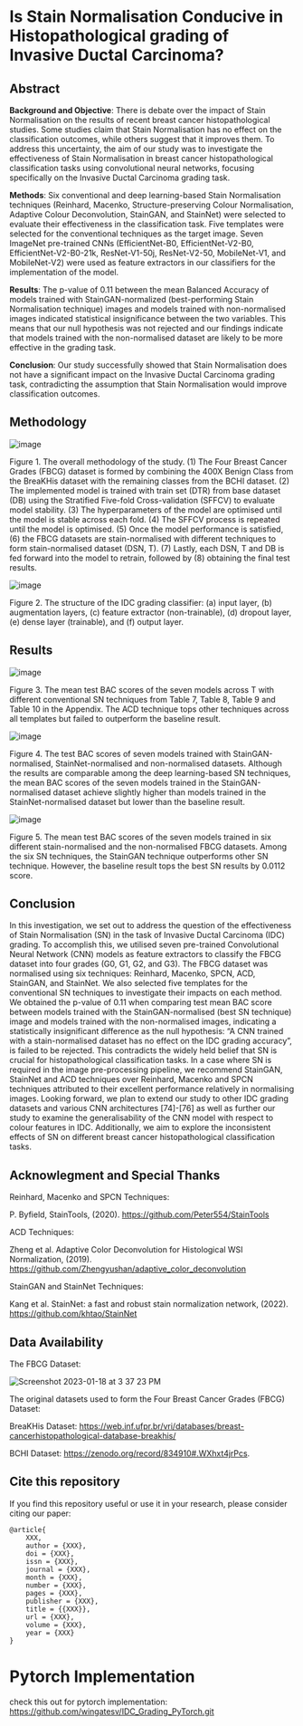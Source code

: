 # Is Stain Normalisation Conducive in Histopathological grading of Invasive Ductal Carcinoma?
## Abstract
**Background and Objective**: There is debate over the impact of Stain Normalisation on the results of recent breast cancer histopathological studies. Some studies claim that Stain Normalisation has no effect on the classification outcomes, while others suggest that it improves them. To address this uncertainty, the aim of our study was to investigate the effectiveness of Stain Normalisation in breast cancer histopathological classification tasks using convolutional neural networks, focusing specifically on the Invasive Ductal Carcinoma grading task. 

**Methods**: Six conventional and deep learning-based Stain Normalisation techniques (Reinhard, Macenko, Structure-preserving Colour Normalisation, Adaptive Colour Deconvolution, StainGAN, and StainNet) were selected to evaluate their effectiveness in the classification task. Five templates were selected for the conventional techniques as the target image. Seven ImageNet pre-trained CNNs (EfficientNet-B0, EfficientNet-V2-B0, EfficientNet-V2-B0-21k, ResNet-V1-50j, ResNet-V2-50, MobileNet-V1, and MobileNet-V2) were used as feature extractors in our classifiers for the implementation of the model. 

**Results**: The p-value of 0.11 between the mean Balanced Accuracy of models trained with StainGAN-normalized (best-performing Stain Normalisation technique) images and models trained with non-normalised images indicated statistical insignificance between the two variables. This means that our null hypothesis was not rejected and our findings indicate that models trained with the non-normalised dataset are likely to be more effective in the grading task.

**Conclusion**: Our study successfully showed that Stain Normalisation does not have a significant impact on the Invasive Ductal Carcinoma grading task, contradicting the assumption that Stain Normalisation would improve classification outcomes.

## Methodology
![image](https://user-images.githubusercontent.com/56868536/212927412-06cbc49c-149b-4cd6-898c-42d4df097fe5.png)

Figure 1. The overall methodology of the study. (1) The Four Breast Cancer Grades (FBCG) dataset is formed by combining the 400X Benign Class from the BreaKHis dataset with the remaining classes from the BCHI dataset. (2) The implemented model is trained with train set (DTR) from base dataset (DB) using the Stratified Five-fold Cross-validation (SFFCV) to evaluate model stability. (3) The hyperparameters of the model are optimised until the model is stable across each fold. (4) The SFFCV process is repeated until the model is optimised. (5) Once the model performance is satisfied, (6) the FBCG datasets are stain-normalised with different techniques to form stain-normalised dataset (DSN, T). (7) Lastly, each DSN, T and DB is fed forward into the model to retrain, followed by (8) obtaining the final test results.

![image](https://user-images.githubusercontent.com/56868536/212928102-12cb3a98-85af-40a7-a391-b3aa98fa0424.png)

Figure 2. The structure of the IDC grading classifier: (a) input layer, (b) augmentation layers, (c) feature extractor (non-trainable), (d) dropout layer, (e) dense layer (trainable), and (f) output layer.
## Results

![image](https://user-images.githubusercontent.com/56868536/216745586-1bc2da0e-b5e8-42b3-b6d9-f7733d37ed5e.png)

Figure 3. The mean test BAC scores of the seven models across T with different conventional SN techniques from Table 7, Table 8, Table 9 and Table 10 in the Appendix. The ACD technique tops other techniques across all templates but failed to outperform the baseline result.

![image](https://user-images.githubusercontent.com/56868536/216745608-4f78b616-def4-47e1-8ca3-4fe9805656ee.png)

Figure 4. The test BAC scores of seven models trained with StainGAN-normalised, StainNet-normalised and non-normalised datasets. Although the results are comparable among the deep learning-based SN techniques, the mean BAC scores of the seven models trained in the StainGAN-normalised dataset achieve slightly higher than models trained in the StainNet-normalised dataset but lower than the baseline result.

![image](https://user-images.githubusercontent.com/56868536/216745627-ae59237d-8f6b-4665-a563-366a3f9fd8ec.png)

Figure 5. The mean test BAC scores of the seven models trained in six different stain-normalised and the non-normalised FBCG datasets. Among the six SN techniques, the StainGAN technique outperforms other SN technique. However, the baseline result tops the best SN results by 0.0112 score.

## Conclusion
In this investigation, we set out to address the question of the effectiveness of Stain Normalisation (SN) in the task of Invasive Ductal Carcinoma (IDC) grading. To accomplish this, we utilised seven pre-trained Convolutional Neural Network (CNN) models as feature extractors to classify the FBCG dataset into four grades (G0, G1, G2, and G3). The FBCG dataset was normalised using six techniques: Reinhard, Macenko, SPCN, ACD, StainGAN, and StainNet. We also selected five templates for the conventional SN techniques to investigate their impacts on each method. We obtained the p-value of 0.11 when comparing test mean BAC score between models trained with the StainGAN-normalised (best SN technique) image and models trained with the non-normalised images, indicating a statistically insignificant difference as the null hypothesis: “A CNN trained with a stain-normalised dataset has no effect on the IDC grading accuracy”, is failed to be rejected. This contradicts the widely held belief that SN is crucial for histopathological classification tasks. In a case where SN is required in the image pre-processing pipeline, we recommend StainGAN, StainNet and ACD techniques over Reinhard, Macenko and SPCN techniques attributed to their excellent performance relatively in normalising images.
Looking forward, we plan to extend our study to other IDC grading datasets and various CNN architectures [74]-[76] as well as further our study to examine the generalisability of the CNN model with respect to colour features in IDC. Additionally, we aim to explore the inconsistent effects of SN on different breast cancer histopathological classification tasks.

## Acknowlegment and Special Thanks
Reinhard, Macenko and SPCN Techniques: 

P. Byfield, StainTools, (2020). https://github.com/Peter554/StainTools

ACD Techniques:

Zheng et al. Adaptive Color Deconvolution for Histological WSI Normalization, (2019). https://github.com/Zhengyushan/adaptive_color_deconvolution

StainGAN and StainNet Techniques:

Kang et al. StainNet: a fast and robust stain normalization network, (2022). https://github.com/khtao/StainNet

## Data Availability
The FBCG Dataset:

![Screenshot 2023-01-18 at 3 37 23 PM](https://user-images.githubusercontent.com/56868536/213111557-8ad6de49-639e-477d-a259-a359d556a6c1.png)

The original datasets used to form the Four Breast Cancer Grades (FBCG) Dataset:

BreaKHis Dataset: https://web.inf.ufpr.br/vri/databases/breast-cancerhistopathological-database-breakhis/

BCHI Dataset: https://zenodo.org/record/834910#.WXhxt4jrPcs.

## Cite this repository

If you find this repository useful or use it in your research, please consider citing our paper:
```
@article{
    XXX,
    author = {XXX},
    doi = {XXX},
    issn = {XXX},
    journal = {XXX},
    month = {XXX},
    number = {XXX},
    pages = {XXX},
    publisher = {XXX},
    title = {{XXX}},
    url = {XXX},
    volume = {XXX},
    year = {XXX}
}
```
# Pytorch Implementation
check this out for pytorch implementation: https://github.com/wingatesv/IDC_Grading_PyTorch.git
